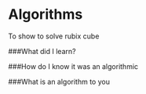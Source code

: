 # Algorithms
To show to solve rubix cube

###What did I learn?

###How do I know it was an algorithmic

###What is an algorithm to you
